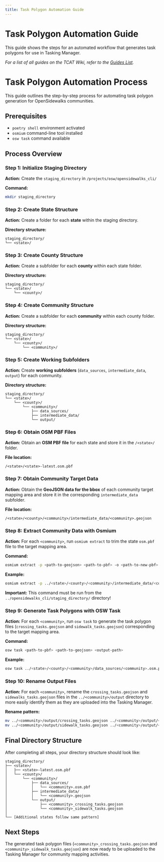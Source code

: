 ```yaml
---
title: Task Polygon Automation Guide
---
```


# Task Polygon Automation Guide

This guide shows the steps for an automated workflow that generates task polygons for use in Tasking Manager.

_For a list of all guides on the TCAT Wiki, refer to the [Guides List](../../../guides-list/index.md)._

# Task Polygon Automation Process

This guide outlines the step-by-step process for automating task polygon generation for OpenSidewalks communities.

## Prerequisites

- `poetry shell` environment activated
- `osmium` command-line tool installed
- `osw task` command available

## Process Overview

### Step 1: Initialize Staging Directory

**Action:** Create the `staging_directory` in `/projects/osw/opensidewalks_cli/`

**Command:**
```bash
mkdir staging_directory
```

### Step 2: Create State Structure

**Action:** Create a folder for each **state** within the staging directory.

**Directory structure:**
```
staging_directory/
└── <state>/
```

### Step 3: Create County Structure

**Action:** Create a subfolder for each **county** within each state folder.

**Directory structure:**
```
staging_directory/
└── <state>/
    └── <county>/
```

### Step 4: Create Community Structure

**Action:** Create a subfolder for each **community** within each county folder.

**Directory structure:**
```
staging_directory/
└── <state>/
    └── <county>/
        └── <community>/
```

### Step 5: Create Working Subfolders

**Action:** Create **working subfolders** (`data_sources`, `intermediate_data`, `output`) for each community.

**Directory structure:**
```
staging_directory/
└── <state>/
    └── <county>/
        └── <community>/
            ├── data_sources/
            ├── intermediate_data/
            └── output/
```

### Step 6: Obtain OSM PBF Files

**Action:** Obtain an **OSM PBF file** for each state and store it in the `/<state>/` folder.

**File location:**
```
/<state>/<state>-latest.osm.pbf
```

### Step 7: Obtain Community Target Data

**Action:** Obtain the **GeoJSON data for the bbox** of each community target mapping area and store it in the corresponding `intermediate_data` subfolder.

**File location:**
```
/<state>/<county>/<community>/intermediate_data/<community>.geojson
```

### Step 8: Extract Community Data with Osmium

**Action:** For each `<community>`, run `osmium extract` to trim the state `osm.pbf` file to the target mapping area.

**Command:**
```bash
osmium extract -p <path-to-geojson> <path-to-pbf> -o <path-to-new-pbf>
```

**Example:**
```bash
osmium extract -p ../<state>/<county>/<community>/intermediate_data/<community>.geojson ../<state>/<state>-latest.osm.pbf -o ../<state>/<county>/<community>/data_sources/<community>.osm.pbf
```

**Important:** This command must be run from the `../opensidewalks_cli/staging_directory/` directory!

### Step 9: Generate Task Polygons with OSW Task

**Action:** For each `<community>`, run `osw task` to generate the task polygon files (`crossing_tasks.geojson` and `sidewalk_tasks.geojson`) corresponding to the target mapping area.

**Command:**
```bash
osw task <path-to-pbf> <path-to-geojson> <output-path>
```

**Example:**
```bash
osw task ../<state>/<county>/<community>/data_sources/<community>.osm.pbf ../<state>/<county>/<community>/intermediate_data/<community>.geojson .../<state>/<county>/<community>/output
```

### Step 10: Rename Output Files

**Action:** For each `<community>`, rename the `crossing_tasks.geojson` and `sidewalks_tasks.geojson` files in the `../<community>/output` directory to more easily identify them as they are uploaded into the Tasking Manager.

**Rename pattern:**
```bash
mv ../<community>/output/crossing_tasks.geojson ../<community>/output/<community>_crossing_tasks.geojson
mv ../<community>/output/sidewalk_tasks.geojson ../<community>/output/<community>_sidewalk_tasks.geojson
```

## Final Directory Structure

After completing all steps, your directory structure should look like:

```
staging_directory/
├── <state>/
│   ├── <state>-latest.osm.pbf
│   └── <county>/
│       └── <community>/
│           ├── data_sources/
│           │   └── <community>.osm.pbf
│           ├── intermediate_data/
│           │   └── <community>.geojson
│           └── output/
│               ├── <community>_crossing_tasks.geojson
│               └── <community>_sidewalk_tasks.geojson
│
└── [Additional states follow same pattern]
```

## Next Steps

The generated task polygon files (`<community>_crossing_tasks.geojson` and `<community>_sidewalk_tasks.geojson`) are now ready to be uploaded to the Tasking Manager for community mapping activities.
